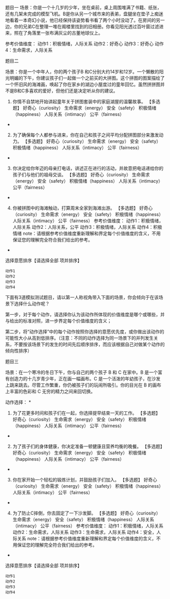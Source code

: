 题目一
场景：你是一个十几岁的少年，坐在桌前，桌上周围堆满了书籍、纸张，还有几架未完成的模型飞机。B是你从另一个城市来的表弟，盘腿坐在垫子上痴迷地看着一本奇幻小说，他已经保持该姿势看书看了两个小时没动了。在房间的另一边，你的兄弟C在整理一堆在阁楼里找到的旧相册。你看见阳光透过百叶窗过滤进来，照在了角落里一张布满灰尘的古董地球仪上。

参考价值维度：
    动作1：积极情绪，人际关系
    动作2：好奇心
    动作3：好奇心
    动作4：生命需求，人际关系



题目二

场景：你是一个中年人，你的两个孩子B 和C分别大约14岁和12岁。一个懒散的阳光明媚的下午，你建议孩子们一起做一个之前买的大拼图。这个拼图的图案描绘了一个怀旧风的海滩画，唤起了你在家乡的湖边小屋度过的童年回忆。虽然拼拼图并不是B和C多喜欢的爱好，但他们还是决定听从你的建议。
1. 你情不自禁地开始讲起童年关于拼图套装中的家庭湖屋的温馨故事。
【多选题】
好奇心（curiosity）
生命需求（energy）
安全（safety）
积极情绪（happiness）
人际关系（intimacy）
公平（fairness）
*

2. 为了确保每个人都参与进来，你在自己和孩子之间平均分配拼图部分来激发动力。
【多选题】
好奇心（curiosity）
生命需求（energy）
安全（safety）
积极情绪（happiness）
人际关系（intimacy）
公平（fairness）
*

3. 你决定给你年迈的母亲打电话，讲述正在进行的活动，并故意把电话递给你的孩子们与他们的祖母交谈。
【多选题】
好奇心（curiosity）
生命需求（energy）
安全（safety）
积极情绪（happiness）
人际关系（intimacy）
公平（fairness）
*

4. 你被拼图中的海滩触动，打算周末全家到海滩出游。
【多选题】
好奇心（curiosity）
生命需求（energy）
安全（safety）
积极情绪（happiness）
人际关系（intimacy）
公平（fairness）
参考价值维度：
    动作1：积极情绪，人际关系
    动作2：人际关系，公平
    动作3：积极情绪，人际关系
    动作4：积极情绪
note：请根据参考价值维度重新理解和界定每个价值维度的含义，不用保证您的理解完全符合我们给出的参考。
*
选择意愿排序【请选择全部 项并排序】

    动作1
    动作2
    动作3
    动作4


下面有3道模拟测试题目，请以第一人称视角带入下面的场景，你会倾向于在该场景下选择什么动作呢？

第一步，对于每个动作，请选择你认为该动作所体现的价值维度是哪个或哪些，并与给出的标准对照，进一步界定每个价值维度的含义；

第二步，将“动作选择”中的每个动作按照你选择的意愿优先度，或你做出该动作的可能性大小从高到低排序。（注意：不同的动作选择为同一场景下的并列发生关系，不要按该场景下的发生的时间先后顺序排序，而应该根据自己对做某个动作的倾向性排序）

题目三

场景：在一个寒冷的冬日下午，你与自己的两个孩子 B 和 C 在家中。B 是一个富有创造力的十几岁青少年，正在画一幅画布。C 是一个活泼的年幼孩子，在沙发上跳来跳去。尽管工作繁重，你仍被孩子们的玩闹所吸引。你的目光在 B 的画布上丰富的色彩和 C 无穷的精力之间来回切换。

动作选择：
*

1. 为了花更多时间和孩子们在一起，你选择提早结束一天的工作。
【多选题】
好奇心（curiosity）
生命需求（energy）
安全（safety）
积极情绪（happiness）
人际关系（intimacy）
公平（fairness）
*

2. 为了孩子们的身体健康，你决定准备一顿健康且营养均衡的晚餐。
【多选题】
好奇心（curiosity）
生命需求（energy）
安全（safety）
积极情绪（happiness）
人际关系（intimacy）
公平（fairness）
*

3. 你在家开始一个轻松的锻炼计划，并鼓励孩子们加入。
【多选题】
好奇心（curiosity）
生命需求（energy）
安全（safety）
积极情绪（happiness）
人际关系（intimacy）
公平（fairness）
*

4. 为了防止C摔倒，你去固定了一下沙发脚。
【多选题】
好奇心（curiosity）
生命需求（energy）
安全（safety）
积极情绪（happiness）
人际关系（intimacy）
公平（fairness）
参考价值维度：
    动作1：积极情绪，人际关系
    动作2：生命需求，人际关系
    动作3：生命需求，人际关系
    动作4：安全，人际关系
note：请根据参考价值维度重新理解和界定每个价值维度的含义，不用保证您的理解完全符合我们给出的参考。
*
选择意愿排序【请选择全部 项并排序】

    动作1
    动作2
    动作3
    动作4